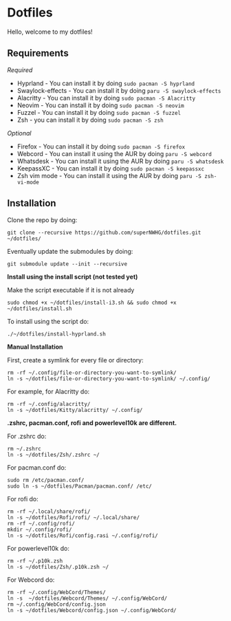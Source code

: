 # Dotfiles

Hello, welcome to my dotfiles!

## **Requirements**

_Required_

- Hyprland -
  You can install it by doing `sudo pacman -S hyprland`
- Swaylock-effects -
  You can install it by doing `paru -S swaylock-effects`
- Alacritty -
  You can install it by doing `sudo pacman -S Alacritty`
- Neovim -
  You can install it by doing `sudo pacman -S neovim`
- Fuzzel -
  You can install it by doing `sudo pacman -S fuzzel`
- Zsh -
  you can install it by doing `sudo pacman -S zsh`

_Optional_

- Firefox -
  You can install it by doing `sudo pacman -S firefox`
- Webcord -
  You can install it using the AUR by doing `paru -S webcord`
- Whatsdesk -
  You can install it using the AUR by doing `paru -S whatsdesk`
- KeepassXC -
  You can install it by doing `sudo pacman -S keepassxc`
- Zsh vim mode -
  You can install it using the AUR by doing `paru -S zsh-vi-mode`

## **Installation**

Clone the repo by doing:

```shell
git clone --recursive https://github.com/superNWHG/dotfiles.git ~/dotfiles/
```

Eventually update the submodules by doing:

```shell
git submodule update --init --recursive
```

**Install using the install script (not tested yet)**

Make the script executable if it is not already

```shell
sudo chmod +x ~/dotfiles/install-i3.sh && sudo chmod +x ~/dotfiles/install.sh
```

To install using the script do:

```shell
./~/dotfiles/install-hyprland.sh
```

**Manual Installation**

First, create a symlink for every file or directory:

```shell
rm -rf ~/.config/file-or-directory-you-want-to-symlink/
ln -s ~/dotfiles/file-or-directory-you-want-to-symlink/ ~/.config/
```

For example, for Alacritty do:

```shell
rm -rf ~/.config/alacritty/
ln -s ~/dotfiles/Kitty/alacritty/ ~/.config/
```

**.zshrc, pacman.conf, rofi and powerlevel10k are different.**

For .zshrc do:

```shell
rm ~/.zshrc
ln -s ~/dotfiles/Zsh/.zshrc ~/
```

For pacman.conf do:

```shell
sudo rm /etc/pacman.conf/
sudo ln -s ~/dotfiles/Pacman/pacman.conf/ /etc/
```

For rofi do:

```shell
rm -rf ~/.local/share/rofi/
ln -s ~/dotfiles/Rofi/rofi/ ~/.local/share/
rm -rf ~/.config/rofi/
mkdir ~/.config/rofi/
ln -s ~/dotfiles/Rofi/config.rasi ~/.config/rofi/
```

For powerlevel10k do:

```shell
rm -rf ~/.p10k.zsh
ln -s ~/dotfiles/Zsh/.p10k.zsh ~/
```

For Webcord do:

```shell
rm -rf ~/.config/WebCord/Themes/
ln -s  ~/dotfiles/Webcord/Themes/ ~/.config/WebCord/
rm ~/.config/WebCord/config.json
ln -s ~/dotfiles/Webcord/config.json ~/.config/WebCord/
```
